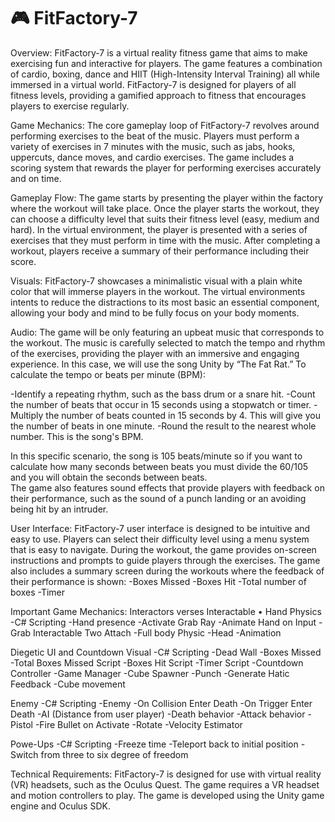 # :video_game: FitFactory-7

Overview:
FitFactory-7 is a virtual reality fitness game that aims to make exercising fun and interactive for players. The game features a combination of cardio, boxing, dance and HIIT (High-Intensity Interval Training) all while immersed in a virtual world. FitFactory-7 is designed for players of all fitness levels, providing a gamified approach to fitness that encourages players to exercise regularly.

Game Mechanics:
The core gameplay loop of FitFactory-7 revolves around performing exercises to the beat of the music. Players must perform a variety of exercises in 7 minutes with the music, such as jabs, hooks, uppercuts, dance moves, and cardio exercises. The game includes a scoring system that rewards the player for performing exercises accurately and on time. 

Gameplay Flow:
The game starts by presenting the player within the factory where the workout will take place. Once the player starts the workout, they can choose a difficulty level that suits their fitness level (easy, medium and hard). In the virtual environment, the player is presented with a series of exercises that they must perform in time with the music. 
After completing a workout, players receive a summary of their performance including their score. 

Visuals:
FitFactory-7 showcases a minimalistic visual with a plain white color that will immerse players in the workout. The virtual environments intents to reduce the distractions to its most basic an essential component, allowing your body and mind to be fully focus on your body moments.

Audio:
The game will be only featuring an upbeat music that corresponds to the workout. The music is carefully selected to match the tempo and rhythm of the exercises, providing the player with an immersive and engaging experience. In this case, we will use the song Unity by “The Fat Rat.” To calculate the tempo or beats per minute (BPM):

-Identify a repeating rhythm, such as the bass drum or a snare hit. 
-Count the number of beats that occur in 15 seconds using a stopwatch or timer.
-Multiply the number of beats counted in 15 seconds by 4. This will give you the number of beats in one minute.
-Round the result to the nearest whole number. This is the song's BPM.

In this specific scenario, the song is 105 beats/minute so if you want to calculate how many seconds between beats you must divide the 60/105 and you will obtain the seconds between beats.  
 The game also features sound effects that provide players with feedback on their performance, such as the sound of a punch landing or an avoiding being hit by an intruder.

User Interface:
FitFactory-7 user interface is designed to be intuitive and easy to use. Players can select their difficulty level using a menu system that is easy to navigate. During the workout, the game provides on-screen instructions and prompts to guide players through the exercises. The game also includes a summary screen during the workouts where the feedback of their performance is shown:
-Boxes Missed
-Boxes Hit
-Total number of boxes
-Timer

Important Game Mechanics:
Interactors verses Interactable
•	Hand Physics
 -C# Scripting
   -Hand presence
     -Activate Grab Ray
     -Animate Hand on Input
 	   -Grab Interactable Two Attach
   -Full body Physic
     -Head
 -Animation

Diegetic UI and Countdown Visual
  -C# Scripting
     -Dead Wall
     -Boxes Missed
     -Total Boxes Missed Script
     -Boxes Hit Script
     -Timer Script
     -Countdown Controller 
     -Game Manager 
     -Cube Spawner
     -Punch 
     -Generate Hatic Feedback
     -Cube movement 
     
Enemy
 -C# Scripting
     -Enemy
         -On Collision Enter Death
         -On Trigger Enter Death
         -AI (Distance from user player)
         -Death behavior
         -Attack behavior
      -Pistol
         -Fire Bullet on Activate
         -Rotate
         -Velocity Estimator

Powe-Ups
 -C# Scripting
     -Freeze time
     -Teleport back to initial position
     -Switch from three to six degree of freedom

Technical Requirements:
FitFactory-7 is designed for use with virtual reality (VR) headsets, such as the Oculus Quest. The game requires a VR headset and motion controllers to play. The game is developed using the Unity game engine and Oculus SDK. 

